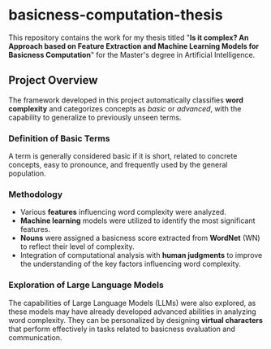 # basicness-computation-thesis

This repository contains the work for my thesis titled "**Is it complex? An Approach based on Feature Extraction and Machine Learning Models for Basicness Computation**" for the Master's degree in Artificial Intelligence.

## Project Overview

The framework developed in this project automatically classifies **word complexity** and categorizes concepts as *basic* or *advanced*, with the capability to generalize to previously unseen terms.

### Definition of Basic Terms

A term is generally considered basic if it is short, related to concrete concepts, easy to pronounce, and frequently used by the general population.

### Methodology

- Various **features** influencing word complexity were analyzed.
- **Machine learning** models were utilized to identify the most significant features.
- **Nouns** were assigned a basicness score extracted from **WordNet** (WN) to reflect their level of complexity.
- Integration of computational analysis with **human judgments** to improve the understanding of the key factors influencing word complexity.

### Exploration of Large Language Models

The capabilities of Large Language Models (LLMs) were also explored, as these models may have already developed advanced abilities in analyzing word complexity. They can be personalized by designing **virtual characters** that perform effectively in tasks related to basicness evaluation and communication.